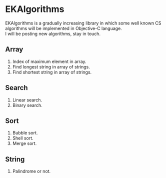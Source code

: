 EKAlgorithms
============

EKAlgorithms is a gradually increasing library in which some well known CS algorithms will be implemented in Objective-C language.  
I will be posting new algorithms, stay in touch.

Array
----- 
1. Index of maximum element in array. 
2. Find longest string in array of strings. 
3. Find shortest string in array of strings.

Search
------ 
1. Linear search.
2. Binary search.

Sort
----
1. Bubble sort.
2. Shell sort.
3. Merge sort.

String
------
1. Palindrome or not.
